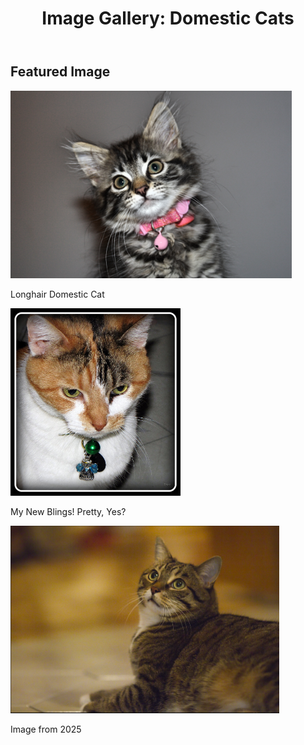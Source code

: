 <html lang="en">
<head>
    <meta charset="UTF-8">
    <meta name="viewport" content="width=device-width, initial-scale=1.0">
    <title>Image Gallery</title>
</head>
<body>
    <header>
        <h1>Image Gallery: Domestic Cats</h1>
    </header>
    <section>
        <h2>Featured Image</h2>
        <!-- Image: Longhair Domestic Cat -->
        <img src="https://github.com/Aidenrtz/Starter-Gallery-Assignment/blob/main/images/Longhair_Domestic_Cat.jpg?raw=true" alt="Longhair Domestic Cat" height="300">
        <p>Longhair Domestic Cat</p>
    </section>
 <!-- Image 2: My New Blings! Pretty, Yes? -->
        <img src="https://github.com/Aidenrtz/Starter-Gallery-Assignment/blob/main/images/My_New_Blings_!_Pretty_%2CYes___(3976473573).jpg?raw=true" alt="My New Blings! Pretty, Yes?" height="300">
        <p>My New Blings! Pretty, Yes?</p>
    </section>
 <!-- Image 3: Image from 2025 -->
        <img src="https://github.com/Aidenrtz/Starter-Gallery-Assignment/blob/main/images/image_2025-03-26_225224556.png?raw=true" alt="Image from 2025" height="300">
        <p>Image from 2025</p>
    </section>
</body>
</html>

